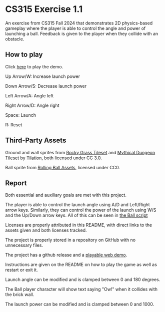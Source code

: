 # CS315 Exercise 1.1

An exercise from CS315 Fall 2024 that demonstrates 2D physics-based gameplay where the player is able to control the angle and power of launching a ball. Feedback is given to the player when they collide with an obstacle.

## How to play

Click [here](https://bsu-cs315.github.io/E1.1-WilliamRobinson/) to play the demo.

Up Arrow/W: Increase launch power

Down Arrow/S: Decrease launch power

Left Arrow/A: Angle left

Right Arrow/D: Angle right

Space: Launch

R: Reset

## Third-Party Assets

Ground and wall sprites from [Rocky Grass Tileset](https://tilation.itch.io/multi-size-rocky-grass-tileset) and [Mythical Dungeon Tileset](https://tilation.itch.io/multi-size-mythical-dungeon-tileset) by [Tilation](https://tilation.itch.io/), both licensed under CC 3.0.

Ball sprite from [Rolling Ball Assets](https://kenney.nl/assets/rolling-ball-assets), licensed under CC0.

## Report

Both essential and auxiliary goals are met with this project. 

The player is able to control the launch angle using A/D and Left/Right arrow keys. Similarly, they can control the power of the launch using W/S and the Up/Down arrow keys. All of this can be seen in [the Ball script](project/cs315exercise1_1/ball.gd)

Licenses are properly attributed in this README, with direct links to the assets given and both licenses tracked.

The project is properly stored in a repository on GitHub with no unnecessary files.

The project has a github release and a [playable web demo](https://bsu-cs315.github.io/E1.1-WilliamRobinson/).

Instructions are given on the README on how to play the game as well as restart or exit it.

Launch angle can be modified and is clamped between 0 and 180 degrees.

The Ball player character will show text saying "Ow!" when it collides with the brick wall.

The launch power can be modified and is clamped between 0 and 1000.